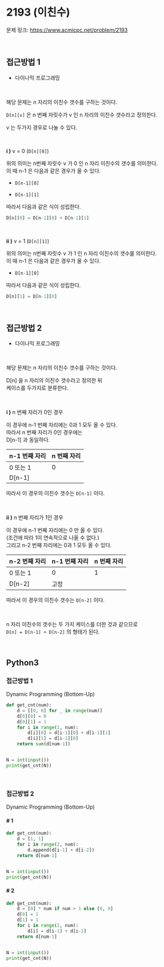 # 2193 (이친수)

문제 링크: <https://www.acmicpc.net/problem/2193>

<br>

## 접근방법 1

- 다이나믹 프로그래밍

<br>

해당 문제는 n 자리의 이친수 갯수를 구하는 것이다.  

`D[n][v]` 은 n 번째 자릿수가 v 인 n 자리의 이친수 갯수라고 정의한다.  

v 는 두가지 경우로 나눌 수 있다.  

<br>

**i )** v = 0 (`D[n][0]`)  

위의 의미는 n번째 자릿수 v 가 0 인 n 자리 이친수의 갯수를 의미한다.  
이 때 n-1 은 다음과 같은 경우가 올 수 있다.  

- `D[n-1][0]`

- `D[n-1][1]`

따라서 다음과 같은 식이 성립한다.  

```python
D[n][0] = D[n-1][0] + D[n-1][1]
```

<br>

**ii )** v = 1 (`D[n][1]`)  

위의 의미는 n번째 자릿수 v 가 1 인 n 자리 이친수의 갯수를 의미한다.  
이 때 n-1 은 다음과 같은 경우가 올 수 있다.  

- `D[n-1][0]`

따라서 다음과 같은 식이 성립한다.  

```python
D[n][1] = D[n-1][0]
```

<br>

## 접근방법 2

- 다이나믹 프로그래밍

<br>

해당 문제는 n 자리의 이친수 갯수를 구하는 것이다.  

D[n] 을 n 자리의 이친수 갯수라고 정의한 뒤  
케이스를 두가지로 분류한다.  

<br>

**i )** n 번째 자리가 0인 경우

이 경우에 n-1 번째 자리에는 0과 1 모두 올 수 있다.  
따라서 n 번째 자리가 0인 경우에는  
D[n-1] 과 동일하다.  

| n-1 번째 자리 | n 번째 자리 |
|--------------|------------|
| 0 또는 1     | 0          |
| D[n-1]     |            |

따라서 이 경우의 이친수 갯수는 `D[n-1]` 이다.

<br>

**ii )** n 번째 자리가 1인 경우

이 경우에 n-1 번째 자리에는 0 만 올 수 있다.  
(조건에 따라 1이 연속적으로 나올 수 없다.)  
그리고 n-2 번째 자리에는 0과 1 모두 올 수 있다.  

| n-2 번째 자리 | n-1 번째 자리 | n 번째 자리 |
|--------------|--------------|------------|
| 0 또는 1     | 0            | 1          |
| D[n-2]     | 고정         |            |

따라서 이 경우의 이친수 갯수는 `D[n-2]` 이다.

<br>

n 자리 이친수의 갯수는 두 가지 케이스를 더한 것과 같으므로  
`D[n] = D[n-1] + D[n-2]` 의 형태가 된다.  

<br>

## Python3

### 접근방법 1

Dynamic Programming (Bottom-Up)

```python
def get_cnt(num):
    d = [[0, 0] for _ in range(num)]
    d[0][0] = 0
    d[0][1] = 1
    for i in range(1, num):
        d[i][0] = d[i-1][0] + d[i-1][1]
        d[i][1] = d[i-1][0]
    return sum(d[num-1])


N = int(input())
print(get_cnt(N))
```

<br>

### 접근방법 2

Dynamic Programming (Bottom-Up)

#### \# 1

```python
def get_cnt(num):
    d = [1, 1]
    for i in range(2, num):
        d.append(d[i-1] + d[i-2])
    return d[num-1]


N = int(input())
print(get_cnt(N))
```

#### \# 2

```python
def get_cnt(num):
    d = [0] * num if num > 1 else [0, 0]
    d[0] = 1
    d[1] = 1
    for i in range(2, num):
        d[i] = d[i-1] + d[i-2]
    return d[num-1]


N = int(input())
print(get_cnt(N))
```
